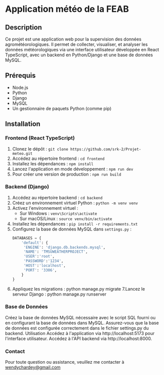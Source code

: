 # Application météo de la FEAB

## Description
Ce projet est une application web pour la supervision des données agrométéorologiques. 
Il permet de collecter, visualiser, et analyser les données météorologiques via une interface utilisateur
développée en React TypeScript, avec un backend en Python/Django et une base de données MySQL.

## Prérequis
- Node.js
- Python
- Django
- MySQL
- Un gestionnaire de paquets Python (comme pip)

## Installation

### Frontend (React TypeScript)
1. Clonez le dépôt : `git clone https://github.com/srk-2/Projet-meteo.git`
2. Accédez au répertoire frontend : `cd frontend`
3. Installez les dépendances : `npm install`
4. Lancez l'application en mode développement : `npm run dev`
5. Pour créer une version de production : `npm run build`

### Backend (Django)
1. Accédez au répertoire backend : `cd backend`
2. Créez un environnement virtuel Python : `python -m venv venv`
3. Activez l'environnement virtuel :
   - Sur Windows : `venv\Scripts\activate`
   - Sur macOS/Linux : `source venv/bin/activate`
4. Installez les dépendances : `pip install -r requirements.txt`
5. Configurez la base de données MySQL dans `settings.py` :
   ```python
   DATABASES = {
       'default': {
        'ENGINE': 'django.db.backends.mysql',
        'NAME': 'TMSUWEATHERPROJECT',
        'USER':'root',
        'PASSWORD':'1234',
        'HOST':'localhost',
        'PORT': '3306',
       }
   }
6. Appliquez les migrations : python manage.py migrate
7.Lancez le serveur Django : python manage.py runserver

### Base de Données
Créez la base de données MySQL nécessaire avec le script SQL fourni ou en configurant la base de données dans MySQL.
Assurez-vous que la base de données est configurée correctement dans le fichier settings.py du backend.
Utilisation
Accédez à l'application via http://localhost:5173 pour l'interface utilisateur.
Accédez à l'API backend via http://localhost:8000.

### Contact
Pour toute question ou assistance, veuillez me contacter à wendychardey@gmail.com


